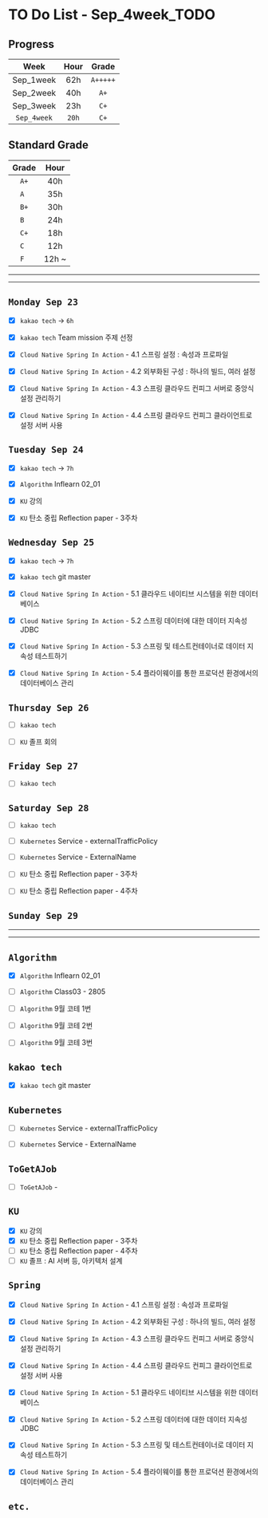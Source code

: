 # TO Do List - Sep_4week_TODO

## Progress
| Week | Hour | Grade |
|:---:|:---:|:---:|
|Sep_1week|62h|`A+++++`|
|Sep_2week|40h|`A+`|
|Sep_3week|23h|`C+`|
|`Sep_4week`|`20h`|`C+`|

## Standard Grade
| Grade | Hour |
|:---:|:---:|
|`A+`|40h|
|`A `|35h|
|`B+`|30h|
|`B `|24h|
|`C+`|18h|
|`C `|12h|
|`F `|12h ~|


---
---

## `Monday Sep 23`
- [x] `kakao tech` -> `6h`
- [x] `kakao tech` Team mission 주제 선정
- [x] `Cloud Native Spring In Action` - 4.1 스프링 설정 : 속성과 프로파일
- [x] `Cloud Native Spring In Action` - 4.2 외부화된 구성 : 하나의 빌드, 여러 설정
- [x] `Cloud Native Spring In Action` - 4.3 스프링 클라우드 컨피그 서버로 중앙식 설정 관리하기
- [x] `Cloud Native Spring In Action` - 4.4 스프링 클라우드 컨피그 클라이언트로 설정 서버 사용


## `Tuesday Sep 24`
- [x] `kakao tech` -> `7h`
- [x] `Algorithm` Inflearn 02_01
- [x] `KU` 강의
- [x] `KU` 탄소 중립 Reflection paper - 3주차


## `Wednesday Sep 25` 
- [x] `kakao tech` -> `7h`
- [x] `kakao tech` git master
- [x] `Cloud Native Spring In Action` - 5.1 클라우드 네이티브 시스템을 위한 데이터베이스
- [x] `Cloud Native Spring In Action` - 5.2 스프링 데이터에 대한 데이터 지속성 JDBC
- [x] `Cloud Native Spring In Action` - 5.3 스프링 및 테스트컨테이너로 데이터 지속성 테스트하기
- [x] `Cloud Native Spring In Action` - 5.4 플라이웨이를 통한 프로덕션 환경에서의 데이터베이스 관리


## `Thursday Sep 26`
- [ ] `kakao tech`
- [ ] `KU` 졸프 회의


## `Friday Sep 27` 
- [ ] `kakao tech`


## `Saturday Sep 28` 
- [ ] `kakao tech`
- [ ] `Kubernetes` Service - externalTrafficPolicy
- [ ] `Kubernetes` Service - ExternalName
- [ ] `KU` 탄소 중립 Reflection paper - 3주차
- [ ] `KU` 탄소 중립 Reflection paper - 4주차


## `Sunday Sep 29` 




---
---
## `Algorithm`
- [x] `Algorithm` Inflearn 02_01
- [ ] `Algorithm` Class03 - 2805
- [ ] `Algorithm` 9월 코테 1번
- [ ] `Algorithm` 9월 코테 2번
- [ ] `Algorithm` 9월 코테 3번


## `kakao tech`
- [x] `kakao tech` git master


## `Kubernetes`
- [ ] `Kubernetes` Service - externalTrafficPolicy
- [ ] `Kubernetes` Service - ExternalName


## `ToGetAJob`
- [ ] `ToGetAJob` -


## `KU`
- [x] `KU` 강의
- [x] `KU` 탄소 중립 Reflection paper - 3주차
- [ ] `KU` 탄소 중립 Reflection paper - 4주차
- [ ] `KU` 졸프 : AI 서버 등, 아키텍처 설계

## `Spring`
- [x] `Cloud Native Spring In Action` - 4.1 스프링 설정 : 속성과 프로파일
- [x] `Cloud Native Spring In Action` - 4.2 외부화된 구성 : 하나의 빌드, 여러 설정
- [x] `Cloud Native Spring In Action` - 4.3 스프링 클라우드 컨피그 서버로 중앙식 설정 관리하기
- [x] `Cloud Native Spring In Action` - 4.4 스프링 클라우드 컨피그 클라이언트로 설정 서버 사용
- [x] `Cloud Native Spring In Action` - 5.1 클라우드 네이티브 시스템을 위한 데이터베이스
- [x] `Cloud Native Spring In Action` - 5.2 스프링 데이터에 대한 데이터 지속성 JDBC
- [x] `Cloud Native Spring In Action` - 5.3 스프링 및 테스트컨테이너로 데이터 지속성 테스트하기
- [x] `Cloud Native Spring In Action` - 5.4 플라이웨이를 통한 프로덕션 환경에서의 데이터베이스 관리



## `etc.`



<br><br>

<!-- > `개인공부` : `6h 30m` -> `25h 36m` -> `22h 19m` -> -->

<br><br>

<!-- 
## `Java`
## `OPIc`
## `토익` 
-->





